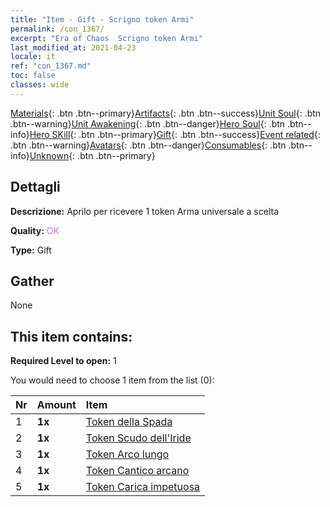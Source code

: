 ```yaml
---
title: "Item - Gift - Scrigno token Armi"
permalink: /con_1367/
excerpt: "Era of Chaos  Scrigno token Armi"
last_modified_at: 2021-04-23
locale: it
ref: "con_1367.md"
toc: false
classes: wide
---
```

 [Materials](/ItemsIT/){: .btn .btn--primary}[Artifacts](/ItemsIT/Artifacts/){: .btn .btn--success}[Unit Soul](/ItemsIT/UnitSoul/){: .btn .btn--warning}[Unit Awakening](/ItemsIT/UnitAwakening/){: .btn .btn--danger}[Hero Soul](/ItemsIT/HeroSoul/){: .btn .btn--info}[Hero SKill](/ItemsIT/HeroSkill/){: .btn .btn--primary}[Gift](/ItemsIT/Gift/){: .btn .btn--success}[Event related](/ItemsIT/Events/){: .btn .btn--warning}[Avatars](/ItemsIT/Avatars/){: .btn .btn--danger}[Consumables](/ItemsIT/Consumables/){: .btn .btn--info}[Unknown](/ItemsIT/Unknown/){: .btn .btn--primary}

## Dettagli
 **Descrizione:** Aprilo per ricevere 1 token Arma universale a scelta

 **Quality:** <span style="color: #DA70D6">OK</span>

 **Type:** Gift

## Gather

  None

## This item contains:

 **Required Level to open:** 1

 You would need to choose 1 item from the list (0):

  | Nr | Amount |     Item    |
  |:---|:-------|:------------|
  | 1 |  **1x** | [Token della Spada](/ItemsIT/con_912/) |  | 
  | 2 |  **1x** | [Token Scudo dell'Iride](/ItemsIT/con_913/) |  | 
  | 3 |  **1x** | [Token Arco lungo](/ItemsIT/con_914/) |  | 
  | 4 |  **1x** | [Token Cantico arcano](/ItemsIT/con_915/) |  | 
  | 5 |  **1x** | [Token Carica impetuosa](/ItemsIT/con_916/) |  | 
